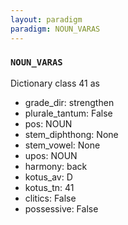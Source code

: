 ```yaml
---
layout: paradigm
paradigm: NOUN_VARAS
---
```

### ` NOUN_VARAS `

Dictionary class 41 as
* grade_dir: strengthen
* plurale_tantum: False
* pos: NOUN
* stem_diphthong: None
* stem_vowel: None
* upos: NOUN
* harmony: back
* kotus_av: D
* kotus_tn: 41
* clitics: False
* possessive: False
